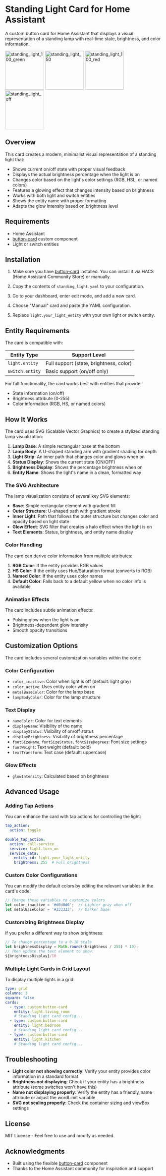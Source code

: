 # Standing Light Card for Home Assistant

A custom button card for Home Assistant that displays a visual representation of a standing lamp with real-time state, brightness, and color information.

<img width="125" alt="standing_light_100_green" src="https://github.com/user-attachments/assets/babf753c-22be-4ef2-bea3-84dea4240ddf" />

<img width="125" alt="standing_light_50" src="https://github.com/user-attachments/assets/50f58242-0fe8-4496-919f-8e3e779377f8" />

<img width="125" alt="standing_light_100_red" src="https://github.com/user-attachments/assets/4ef75740-bf05-42b5-9be7-8f43c3e126b6" />

<img width="125" alt="standing_light_off" src="https://github.com/user-attachments/assets/2ffb0325-1bbd-4aea-b662-ac8f399f7568" />

## Overview

This card creates a modern, minimalist visual representation of a standing light that:
- Shows current on/off state with proper visual feedback
- Displays the actual brightness percentage when the light is on
- Changes color based on the light's color settings (RGB, HSL, or named colors)
- Features a glowing effect that changes intensity based on brightness
- Works with both light and switch entities
- Shows the entity name with proper formatting
- Adapts the glow intensity based on brightness level

## Requirements

- Home Assistant
- [button-card](https://github.com/custom-cards/button-card) custom component
- Light or switch entities

## Installation

1. Make sure you have [button-card](https://github.com/custom-cards/button-card) installed. You can install it via HACS (Home Assistant Community Store) or manually.

2. Copy the contents of `standing_light.yaml` to your configuration.

3. Go to your dashboard, enter edit mode, and add a new card.

4. Choose "Manual" card and paste the YAML configuration.

5. Replace `light.your_light_entity` with your own light or switch entity.

## Entity Requirements

The card is compatible with:

| Entity Type | Support Level |
|-------------|---------------|
| `light.entity` | Full support (state, brightness, color) |
| `switch.entity` | Basic support (on/off only) |

For full functionality, the card works best with entities that provide:
- State information (on/off)
- Brightness attribute (0-255)
- Color information (RGB, HS, or named colors)

## How It Works

The card uses SVG (Scalable Vector Graphics) to create a stylized standing lamp visualization:

1. **Lamp Base**: A simple rectangular base at the bottom
2. **Lamp Body**: A U-shaped standing arm with gradient shading for depth
3. **Light Strip**: An inner path that changes color and glows when on
4. **Status Display**: Shows the current state (ON/OFF)
5. **Brightness Display**: Shows the percentage brightness when on
6. **Entity Name**: Shows the light's name in a clean, formatted way

### The SVG Architecture

The lamp visualization consists of several key SVG elements:

- **Base**: Simple rectangular element with gradient fill
- **Outer Structure**: U-shaped path with gradient stroke
- **Inner Light**: Path that follows the outer structure but changes color and opacity based on light state
- **Glow Effect**: SVG filter that creates a halo effect when the light is on
- **Text Elements**: Status, brightness, and entity name display

### Color Handling

The card can derive color information from multiple attributes:

1. **RGB Color**: If the entity provides RGB values
2. **HS Color**: If the entity uses Hue/Saturation format (converts to RGB)
3. **Named Color**: If the entity uses color names
4. **Default Color**: Falls back to a default yellow when no color info is available

### Animation Effects

The card includes subtle animation effects:
- Pulsing glow when the light is on
- Brightness-dependent glow intensity
- Smooth opacity transitions

## Customization Options

The card includes several customization variables within the code:

### Color Configuration
- `color_inactive`: Color when light is off (default: light gray)
- `color_active`: Uses entity color when on
- `metalBaseColor`: Color for the lamp base
- `lampBodyColor`: Color for the lamp structure

### Text Display
- `nameColor`: Color for text elements
- `displayName`: Visibility of the name
- `displayStatus`: Visibility of on/off status
- `displayBrightness`: Visibility of brightness percentage
- `fontSizeName`, `fontSizeStatus`, `fontSizeDegrees`: Font size settings
- `fontWeight`: Text weight (default: bold)
- `textTransform`: Text case (default: uppercase)

### Glow Effects
- `glowIntensity`: Calculated based on brightness

## Advanced Usage

### Adding Tap Actions

You can enhance the card with tap actions for controlling the light:

```yaml
tap_action:
  action: toggle
  
double_tap_action:
  action: call-service
  service: light.turn_on
  service_data:
    entity_id: light.your_light_entity
    brightness: 255  # Full brightness
```

### Custom Color Configurations

You can modify the default colors by editing the relevant variables in the card's code:

```javascript
// Change these variables to customize colors
let color_inactive = '#d0d0d0';  // Lighter gray when off
let metalBaseColor = '#333333';  // Darker base
```

### Customizing Brightness Display

If you prefer a different way to show brightness:

```javascript
// To change percentage to a 0-10 scale
let brightnessDisplay = Math.round((brightness / 255) * 10);
// Then update the text element to show:
${brightnessDisplay}/10
```

### Multiple Light Cards in Grid Layout

To display multiple lights in a grid:

```yaml
type: grid
columns: 3
square: false
cards:
  - type: custom:button-card
    entity: light.living_room
    # Standing light card config...
  - type: custom:button-card
    entity: light.bedroom
    # Standing light card config...
  - type: custom:button-card
    entity: light.kitchen
    # Standing light card config...
```

## Troubleshooting

- **Light color not showing correctly**: Verify your entity provides color information in a standard format
- **Brightness not displaying**: Check if your entity has a brightness attribute (some switches won't have this)
- **Name not displaying properly**: Verify the entity has a friendly_name attribute or adjust the wordLimit variable
- **SVG not scaling properly**: Check the container sizing and viewBox settings

## License

MIT License - Feel free to use and modify as needed.

## Acknowledgments

- Built using the flexible [button-card](https://github.com/custom-cards/button-card) component
- Thanks to the Home Assistant community for inspiration and support
